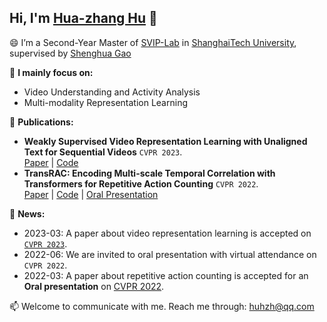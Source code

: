 ## Hi, I'm **[Hua-zhang Hu](https://scholar.google.com/citations?user=wlJOdBQAAAAJ&hl=zh-CN)** 👋

😄 I’m a Second-Year Master of [SVIP-Lab](https://svip-lab.github.io/team.html) in [ShanghaiTech University](https://www.shanghaitech.edu.cn/), supervised by [Shenghua Gao](https://scholar.google.com/citations?hl=zh-CN&user=fe-1v0MAAAAJ)

🔭 **I mainly focus on:**
 * Video Understanding and Activity Analysis
 * Multi-modality Representation Learning 

🌱 **Publications:**
 * **Weakly Supervised Video Representation Learning with Unaligned Text for Sequential Videos** `CVPR 2023`.  
 [Paper](https://arxiv.org/pdf/2303.12370.pdf) | [Code](https://github.com/svip-lab/WeakSVR) 
 * **TransRAC: Encoding Multi-scale Temporal Correlation with Transformers for Repetitive Action Counting** `CVPR 2022`.    
[Paper](https://openaccess.thecvf.com/content/CVPR2022/html/Hu_TransRAC_Encoding_Multi-Scale_Temporal_Correlation_With_Transformers_for_Repetitive_Action_CVPR_2022_paper.html) | [Code](https://github.com/SvipRepetitionCounting/TransRAC) | [Oral Presentation](https://www.youtube.com/watch?v=SFpUS9mHHpk)

💬 **News:**
- 2023-03: A paper about video representation learning is accepted on [`CVPR 2023`](https://cvpr.thecvf.com/).
- 2022-06: We are invited to oral presentation with virtual attendance on `CVPR 2022`.
- 2022-03: A paper about repetitive action counting is accepted for an  **Oral presentation**  on [CVPR 2022](https://cvpr2022.thecvf.com/).

📫 Welcome to communicate with me. Reach me through: huhzh@qq.com  
 
<!-- 

[![Ambition's GitHub stats](https://github-readme-stats.vercel.app/api?username=957001934&show_icons=true)](https://github.com/anuraghazra/github-readme-stats)

 -->
